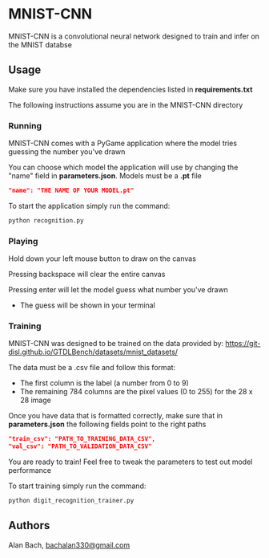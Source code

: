 # MNIST-CNN
MNIST-CNN is a convolutional neural network designed to train and infer on the MNIST databse

## Usage
Make sure you have installed the dependencies listed in **requirements.txt**

The following instructions assume you are in the MNIST-CNN directory

### Running

MNIST-CNN comes with a PyGame application where the model
tries guessing the number you've drawn

You can choose which model the application will use by
changing the "name" field in **parameters.json**. Models must be a **.pt** file
```json
"name": "THE NAME OF YOUR MODEL.pt"
```
To start the application simply run the command:
```bash
python recognition.py
```

### Playing

Hold down your left mouse button to draw on the canvas

Pressing backspace will clear the entire canvas

Pressing enter will let the model guess what number you've drawn
- The guess will be shown in your terminal

### Training
MNIST-CNN was designed to be trained on the data provided by: https://git-disl.github.io/GTDLBench/datasets/mnist_datasets/

The data must be a .csv file and follow this format:
- The first column is the label (a number from 0 to 9)
- The remaining 784 columns are the pixel values (0 to 255) for the 28 x 28 image

Once you have data that is formatted correctly, make sure
that in **parameters.json** the following fields point to the right paths
```json
"train_csv": "PATH_TO_TRAINING_DATA_CSV",
"val_csv": "PATH_TO_VALIDATION_DATA_CSV"
```

You are ready to train! Feel free to tweak the parameters to test out model performance

To start training simply run the command:
```bash
python digit_recognition_trainer.py
```

## Authors
Alan Bach, bachalan330@gmail.com
